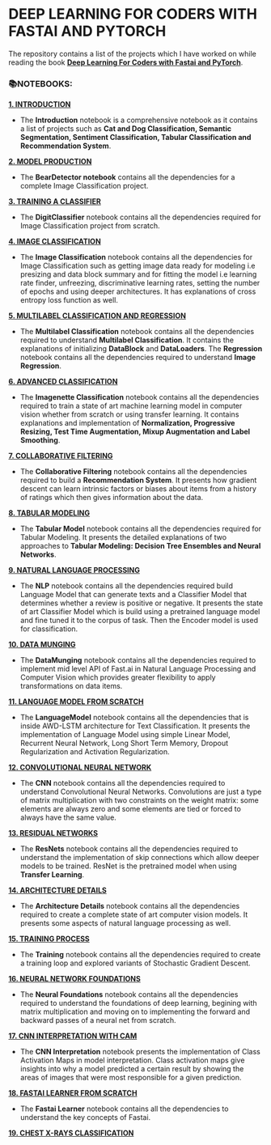 # **DEEP LEARNING FOR CODERS WITH FASTAI AND PYTORCH**

The repository contains a list of the projects which I have worked on while reading the book [**Deep Learning For Coders with Fastai and PyTorch**](https://course.fast.ai/#). 

### **📚NOTEBOOKS:**

[**1. INTRODUCTION**](https://github.com/ThinamXx/Fastai/tree/main/1.%20Introduction)
- The **Introduction** notebook is a comprehensive notebook as it contains a list of projects such as **Cat and Dog Classification, Semantic Segmentation, Sentiment Classification, Tabular Classification and Recommendation System**.

[**2. MODEL PRODUCTION**](https://github.com/ThinamXx/Fastai/tree/main/2.%20Model%20Production)
- The **BearDetector notebook** contains all the dependencies for a complete Image Classification project.

[**3. TRAINING A CLASSIFIER**](https://github.com/ThinamXx/Fastai/tree/main/3.%20Training%20a%20Classifier)
- The **DigitClassifier** notebook contains all the dependencies required for Image Classification project from scratch.

[**4. IMAGE CLASSIFICATION**](https://github.com/ThinamXx/Fastai/tree/main/4.%20Image%20Classification)
- The **Image Classification** notebook contains all the dependencies for Image Classification such as getting image data ready for modeling i.e presizing and data block summary and for fitting the model i.e learning rate finder, unfreezing, discriminative learning rates, setting the number of epochs and using deeper architectures. It has explanations of cross entropy loss function as well.

[**5. MULTILABEL CLASSIFICATION AND REGRESSION**](https://github.com/ThinamXx/Fastai/tree/main/5.%20MultilabelClassification%20Regression) 
- The **Multilabel Classification** notebook contains all the dependencies required to understand **Multilabel Classification**. It contains the explanations of initializing **DataBlock** and **DataLoaders**. The **Regression** notebook contains all the dependencies required to understand **Image Regression**.

[**6. ADVANCED CLASSIFICATION**](https://github.com/ThinamXx/Fastai/tree/main/6.%20Advanced%20Classification)
- The **Imagenette Classification** notebook contains all the dependencies required to train a state of art machine learning model in computer vision whether from scratch or using transfer learning. It contains explanations and implementation of **Normalization, Progressive Resizing, Test Time Augmentation, Mixup Augmentation and Label Smoothing**.

[**7. COLLABORATIVE FILTERING**](https://github.com/ThinamXx/Fastai/tree/main/7.%20Collaborative%20Filtering)
- The **Collaborative Filtering** notebook contains all the dependencies required to build a **Recommendation System**. It presents how gradient descent can learn intrinsic factors or biases about items from a history of ratings which then gives information about the data. 

[**8. TABULAR MODELING**](https://github.com/ThinamXx/Fastai/tree/main/8.%20Tabular%20Modeling)
- The **Tabular Model** notebook contains all the dependencies required for Tabular Modeling. It presents the detailed explanations of two approaches to **Tabular Modeling: Decision Tree Ensembles and Neural Networks**.

[**9. NATURAL LANGUAGE PROCESSING**](https://github.com/ThinamXx/Fastai/tree/main/9.%20Natural%20Language%20Processing)
- The **NLP** notebook contains all the dependencies required build Language Model that can generate texts and a Classifier Model that determines whether a review is positive or negative. It presents the state of art Classifier Model which is build using a pretrained language model and fine tuned it to the corpus of task. Then the Encoder model is used for classification.

[**10. DATA MUNGING**](https://github.com/ThinamXx/Fastai/tree/main/10.%20Data%20Munging)
- The **DataMunging** notebook contains all the dependencies required to implement mid level API of Fast.ai in Natural Language Processing and Computer Vision which provides greater flexibility to apply transformations on data items.

[**11. LANGUAGE MODEL FROM SCRATCH**](https://github.com/ThinamXx/Fastai/tree/main/11.%20Language%20Model)
- The **LanguageModel** notebook contains all the dependencies that is inside AWD-LSTM architecture for Text Classification. It presents the implementation of Language Model using simple Linear Model, Recurrent Neural Network, Long Short Term Memory, Dropout Regularization and Activation Regularization.

[**12. CONVOLUTIONAL NEURAL NETWORK**](https://github.com/ThinamXx/Fastai/tree/main/12.%20Convolutional%20Neural%20Networks)
- The **CNN** notebook contains all the dependencies required to understand Convolutional Neural Networks. Convolutions are just a type of matrix multiplication with two constraints on the weight matrix: some elements are always zero and some elements are tied or forced to always have the same value.

[**13. RESIDUAL NETWORKS**](https://github.com/ThinamXx/Fastai/tree/main/13.%20ResNets)
- The **ResNets** notebook contains all the dependencies required to understand the implementation of skip connections which allow deeper models to be trained. ResNet is the pretrained model when using **Transfer Learning**.

[**14. ARCHITECTURE DETAILS**](https://github.com/ThinamXx/Fastai/tree/main/14.%20Architecture%20Details)
- The **Architecture Details** notebook contains all the dependencies required to create a complete state of art computer vision models. It presents some aspects of natural language processing as well.

[**15. TRAINING PROCESS**](https://github.com/ThinamXx/Fastai/tree/main/15.%20Training%20Process)
- The **Training** notebook contains all the dependencies required to create a training loop and explored variants of Stochastic Gradient Descent.

[**16. NEURAL NETWORK FOUNDATIONS**](https://github.com/ThinamXx/Fastai/tree/main/16.%20Neural%20Network%20Foundations)
- The **Neural Foundations** notebook contains all the dependencies required to understand the foundations of deep learning, begining with matrix multiplication and moving on to implementing the forward and backward passes of a neural net from scratch.

[**17. CNN INTERPRETATION WITH CAM**](https://github.com/ThinamXx/Fastai/tree/main/17.%20CNN%20Interpretation)
- The **CNN Interpretation** notebook presents the implementation of Class Activation Maps in model interpretation. Class activation maps give insights into why a model predicted a certain result by showing the areas of images that were most responsible for a given prediction.

[**18. FASTAI LEARNER FROM SCRATCH**](https://github.com/ThinamXx/Fastai/tree/main/18.%20Fastai%20Learner)
- The **Fastai Learner** notebook contains all the dependencies to understand the key concepts of Fastai.

[**19. CHEST X-RAYS CLASSIFICATION**](https://github.com/ThinamXx/Fastai/tree/main/19.%20Chest%20XRays%20Classification)
